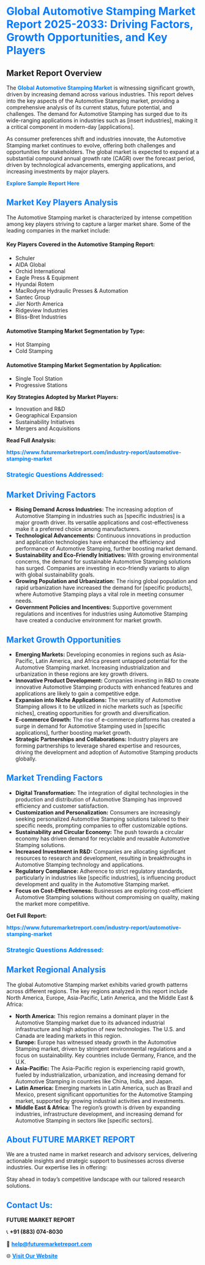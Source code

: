 <h1 style="color: #007BFF;">Global Automotive Stamping Market Report 2025-2033: Driving Factors, Growth Opportunities, and Key Players</h1>

<section id="overview">
<h2>Market Report Overview</h2>
<p>The <a href="https://www.futuremarketreport.com/industry-report/automotive-stamping-market" style="color: #007BFF; text-decoration: none;"><strong>Global Automotive Stamping Market</strong></a> is witnessing significant growth, driven by increasing demand across various industries. This report delves into the key aspects of the Automotive Stamping market, providing a comprehensive analysis of its current status, future potential, and challenges. The demand for Automotive Stamping has surged due to its wide-ranging applications in industries such as [insert industries], making it a critical component in modern-day [applications].</p>
<p>As consumer preferences shift and industries innovate, the Automotive Stamping market continues to evolve, offering both challenges and opportunities for stakeholders. The global market is expected to expand at a substantial compound annual growth rate (CAGR) over the forecast period, driven by technological advancements, emerging applications, and increasing investments by major players.</p>
</section>

<section id="overview">
<p><a href="https://www.futuremarketreport.com/request-sample/reportId=54247" style="color: #007BFF; text-decoration: none;"><strong>Explore Sample Report Here</strong></a></p>
</section>

<section id="key-players">
<h2 style="color: #007BFF;">Market Key Players Analysis</h2>
<p>The Automotive Stamping market is characterized by intense competition among key players striving to capture a larger market share. Some of the leading companies in the market include:</p>
<h4>Key Players Covered in the Automotive Stamping Report:</h4>
<ul><li>Schuler</li><li>AIDA Global</li><li>Orchid International</li><li>Eagle Press &amp; Equipment</li><li>Hyundai Rotem</li><li>MacRodyne Hydraulic Presses &amp; Automation</li><li>Santec Group</li><li>Jier North America</li><li>Ridgeview Industries</li><li>Bliss-Bret Industries</li></ul>
<h4>Automotive Stamping Market Segmentation by Type:</h4>
<ul><li>Hot Stamping</li><li>Cold Stamping</li></ul>

<h4>Automotive Stamping Market Segmentation by Application:</h4>
<ul><li>Single Tool Station</li><li>Progressive Stations</li></ul>
<p><strong>Key Strategies Adopted by Market Players:</strong></p>
<ul>
<li>Innovation and R&D</li>
<li>Geographical Expansion</li>
<li>Sustainability Initiatives</li>
<li>Mergers and Acquisitions</li>
</ul>
</section>

<section>
<p><strong>Read Full Analysis: </strong></p><a href="https://www.futuremarketreport.com/industry-report/automotive-stamping-market" style="color: #007BFF; text-decoration: none;"><strong>https://www.futuremarketreport.com/industry-report/automotive-stamping-market</strong></a>
<h3 style="color: #007BFF;">Strategic Questions Addressed:</h3>
</section>

<section id="driving-factors">
<h2 style="color: #007BFF;">Market Driving Factors</h2>
<ul>
<li><strong>Rising Demand Across Industries:</strong> The increasing adoption of Automotive Stamping in industries such as [specific industries] is a major growth driver. Its versatile applications and cost-effectiveness make it a preferred choice among manufacturers.</li>
<li><strong>Technological Advancements:</strong> Continuous innovations in production and application technologies have enhanced the efficiency and performance of Automotive Stamping, further boosting market demand.</li>
<li><strong>Sustainability and Eco-Friendly Initiatives:</strong> With growing environmental concerns, the demand for sustainable Automotive Stamping solutions has surged. Companies are investing in eco-friendly variants to align with global sustainability goals.</li>
<li><strong>Growing Population and Urbanization:</strong> The rising global population and rapid urbanization have increased the demand for [specific products], where Automotive Stamping plays a vital role in meeting consumer needs.</li>
<li><strong>Government Policies and Incentives:</strong> Supportive government regulations and incentives for industries using Automotive Stamping have created a conducive environment for market growth.</li>
</ul>
</section>

<section id="growth-opportunities">
<h2 style="color: #007BFF;">Market Growth Opportunities</h2>
<ul>
<li><strong>Emerging Markets:</strong> Developing economies in regions such as Asia-Pacific, Latin America, and Africa present untapped potential for the Automotive Stamping market. Increasing industrialization and urbanization in these regions are key growth drivers.</li>
<li><strong>Innovative Product Development:</strong> Companies investing in R&D to create innovative Automotive Stamping products with enhanced features and applications are likely to gain a competitive edge.</li>
<li><strong>Expansion into Niche Applications:</strong> The versatility of Automotive Stamping allows it to be utilized in niche markets such as [specific niches], creating opportunities for growth and diversification.</li>
<li><strong>E-commerce Growth:</strong> The rise of e-commerce platforms has created a surge in demand for Automotive Stamping used in [specific applications], further boosting market growth.</li>
<li><strong>Strategic Partnerships and Collaborations:</strong> Industry players are forming partnerships to leverage shared expertise and resources, driving the development and adoption of Automotive Stamping products globally.</li>
</ul>
</section>

<section id="trending-factors">
<h2 style="color: #007BFF;">Market Trending Factors</h2>
<ul>
<li><strong>Digital Transformation:</strong> The integration of digital technologies in the production and distribution of Automotive Stamping has improved efficiency and customer satisfaction.</li>
<li><strong>Customization and Personalization:</strong> Consumers are increasingly seeking personalized Automotive Stamping solutions tailored to their specific needs, prompting companies to offer customizable options.</li>
<li><strong>Sustainability and Circular Economy:</strong> The push towards a circular economy has driven demand for recyclable and reusable Automotive Stamping solutions.</li>
<li><strong>Increased Investment in R&D:</strong> Companies are allocating significant resources to research and development, resulting in breakthroughs in Automotive Stamping technology and applications.</li>
<li><strong>Regulatory Compliance:</strong> Adherence to strict regulatory standards, particularly in industries like [specific industries], is influencing product development and quality in the Automotive Stamping market.</li>
<li><strong>Focus on Cost-Effectiveness:</strong> Businesses are exploring cost-efficient Automotive Stamping solutions without compromising on quality, making the market more competitive.</li>
</ul>
</section>

<section>
<p><strong>Get Full Report: </strong></p><a href="https://www.futuremarketreport.com/industry-report/automotive-stamping-market" style="color: #007BFF; text-decoration: none;"><strong>https://www.futuremarketreport.com/industry-report/automotive-stamping-market</strong></a>
<h3 style="color: #007BFF;">Strategic Questions Addressed:</h3>
</section>


<section id="regional-analysis">
<h2 style="color: #007BFF;">Market Regional Analysis</h2>
<p>The global Automotive Stamping market exhibits varied growth patterns across different regions. The key regions analyzed in this report include North America, Europe, Asia-Pacific, Latin America, and the Middle East & Africa:</p>
<ul>
<li><strong>North America:</strong> This region remains a dominant player in the Automotive Stamping market due to its advanced industrial infrastructure and high adoption of new technologies. The U.S. and Canada are leading markets in this region.</li>
<li><strong>Europe:</strong> Europe has witnessed steady growth in the Automotive Stamping market, driven by stringent environmental regulations and a focus on sustainability. Key countries include Germany, France, and the U.K.</li>
<li><strong>Asia-Pacific:</strong> The Asia-Pacific region is experiencing rapid growth, fueled by industrialization, urbanization, and increasing demand for Automotive Stamping in countries like China, India, and Japan.</li>
<li><strong>Latin America:</strong> Emerging markets in Latin America, such as Brazil and Mexico, present significant opportunities for the Automotive Stamping market, supported by growing industrial activities and investments.</li>
<li><strong>Middle East & Africa:</strong> The region’s growth is driven by expanding industries, infrastructure development, and increasing demand for Automotive Stamping in sectors like [specific sectors].</li>
</ul>
</section>

<footer>
<h2 style="color: #007BFF;">About FUTURE MARKET REPORT</h2>
<p>We are a trusted name in market research and advisory services, delivering actionable insights and strategic support to businesses across diverse industries. Our expertise lies in offering:</p>

<p>Stay ahead in today’s competitive landscape with our tailored research solutions.</p>

<h2 style="color: #007BFF;">Contact Us:</h2>
<p><strong>FUTURE MARKET REPORT</strong></p>
<p>📞 <strong>+91 (883) 074-8030</strong></p>
<p>📧 <strong><a href="mailto:help@futuremarketreport.com" style="color: #007BFF;">help@futuremarketreport.com</a></strong></p>
<p>🌐 <strong><a href="https://www.futuremarketreport.com/" style="color: #007BFF;">Visit Our Website</a></strong></p>
</footer>